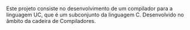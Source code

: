 Este projeto consiste no desenvolvimento de um compilador para a linguagem UC, que é um subconjunto da linguagem C. Desenvolvido no âmbito da cadeira de Compiladores.

